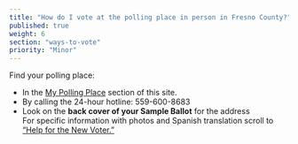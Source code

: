 ```yaml
---
title: "How do I vote at the polling place in person in Fresno County?"
published: true
weight: 6
section: "ways-to-vote"
priority: "Minor"
---
```

Find your polling place:  
- In the [My Polling Place](#section-my-polling-place) section of this site.  
- By calling the 24-hour hotline: 559-600-8683  
- Look on the **back cover of your Sample Ballot** for the address  
For specific information with photos and Spanish translation scroll to [“Help for the New Voter.”](http://www.co.fresno.ca.us/uploadedFiles/Departments/County_Clerk_Registrar_of_Voters/PDF/NewVoterHelp.pdf)  
